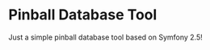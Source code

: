 Pinball Database Tool
========================

Just a simple pinball database tool based on Symfony 2.5!
